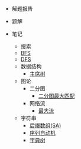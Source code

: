* 解题报告

* 题解

* 笔记

  * 搜索
  * [BFS](/笔记/搜索/BFS)
  * [DFS](/笔记/搜索/DFS)
  * 数据结构
    * [主席树](/笔记/数据结构/主席树)
  * 图论
    * 二分图
      * [二分图最大匹配](/笔记/图论/二分图/二分图最大匹配)
    * 网络流
      * [最大流](/笔记/图论/网络流/最大流)
  * 字符串
    * [后缀数组(SA)](/笔记/字符串/后缀数组(SA))
    * [序列自动机](/笔记/字符串/序列自动机)
    * [字典树](/笔记/字符串/字典树)
  
  
  
  
  
  
